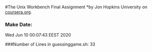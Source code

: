 #The Unix Workbench Final Assignment
*by Jon Hopkins University on [coursera.org](https://www.coursera.org/learn/unix).

### Make Date:
Wed Jun 10 00:07:43 EEST 2020

###Number of Lines in guessinggame.sh:
33
